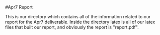 #Apr7 Report

This is our directory which contains all of the information related to our report for the Apr7 deliverable. Inside the directory latex is all of our latex files that built our report, and obviously the report is "report.pdf".
